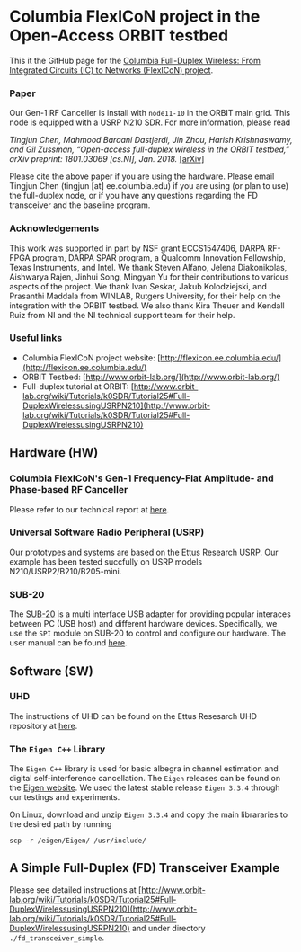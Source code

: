 # Columbia FlexICoN project in the Open-Access ORBIT testbed
This it the GitHub page for the [Columbia Full-Duplex Wireless: From Integrated Circuits (IC) to Networks (FlexICoN) project](http://flexicon.ee.columbia.edu/).

### Paper
Our Gen-1 RF Canceller is install with `node11-10` in the ORBIT main grid. This node is equipped with a USRP N210 SDR. For more information, please read

*Tingjun Chen, Mahmood Baraani Dastjerdi, Jin Zhou, Harish Krishnaswamy, and Gil Zussman, “Open-access full-duplex wireless in the ORBIT testbed,” arXiv preprint: 1801.03069 [cs.NI], Jan. 2018.* [[arXiv]](https://arxiv.org/pdf/1801.03069.pdf)

Please cite the above paper if you are using the hardware. Please email Tingjun Chen (tingjun [at] ee.columbia.edu) if you are using (or plan to use) the full-duplex node, or if you have any questions regarding the FD transceiver and the baseline program.

### Acknowledgements
This work was supported in part by NSF grant ECCS1547406, DARPA RF-FPGA program, DARPA SPAR program, a Qualcomm Innovation Fellowship, Texas Instruments, and Intel. We thank Steven Alfano, Jelena Diakonikolas, Aishwarya Rajen, Jinhui Song, Mingyan Yu for their contributions to various aspects of the project. We thank Ivan Seskar, Jakub Kolodziejski, and Prasanthi Maddala from WINLAB, Rutgers University, for their help on the integration with the ORBIT testbed. We also thank Kira Theuer and Kendall Ruiz from NI and the NI technical support team for their help.

### Useful links
* Columbia FlexICoN project website: [http://flexicon.ee.columbia.edu/](http://flexicon.ee.columbia.edu/)
* ORBIT Testbed: [http://www.orbit-lab.org/](http://www.orbit-lab.org/)
* Full-duplex tutorial at ORBIT: [http://www.orbit-lab.org/wiki/Tutorials/k0SDR/Tutorial25#Full-DuplexWirelessusingUSRPN210](http://www.orbit-lab.org/wiki/Tutorials/k0SDR/Tutorial25#Full-DuplexWirelessusingUSRPN210)

## Hardware (HW)
### Columbia FlexICoN's Gen-1 Frequency-Flat Amplitude- and Phase-based RF Canceller
Please refer to our technical report at [here](https://arxiv.org/pdf/1801.03069.pdf).

### Universal Software Radio Peripheral (USRP)
Our prototypes and systems are based on the Ettus Research USRP. Our example has been tested succfully on USRP models N210/USRP2/B210/B205-mini.

### SUB-20 
The [SUB-20](http://www.xdimax.com/sub20/sub20.html) is a multi interface USB adapter for providing popular interaces between PC (USB host) and different hardware devices.  Specifically, we use the `SPI` module on SUB-20 to control and configure our hardware. The user manual can be found [here](http://www.xdimax.com/sub20/doc/sub20-man.pdf). 

## Software (SW)
### UHD
The instructions of UHD can be found on the Ettus Resesarch UHD repository at [here](https://github.com/EttusResearch/uhd).

### The `Eigen C++` Library
The `Eigen C++` library is used for basic albegra in channel estimation and digital self-interference cancellation. The `Eigen` releases can be found on the [Eigen website](http://eigen.tuxfamily.org/index.php?title=Main_Page). We used the latest stable release `Eigen 3.3.4` through our testings and experiments.

On Linux, download and unzip `Eigen 3.3.4` and copy the main librararies to the desired path by running
```
scp -r /eigen/Eigen/ /usr/include/
```

## A Simple Full-Duplex (FD) Transceiver Example
Please see detailed instructions at [http://www.orbit-lab.org/wiki/Tutorials/k0SDR/Tutorial25#Full-DuplexWirelessusingUSRPN210](http://www.orbit-lab.org/wiki/Tutorials/k0SDR/Tutorial25#Full-DuplexWirelessusingUSRPN210) and under directory `./fd_transceiver_simple`.
